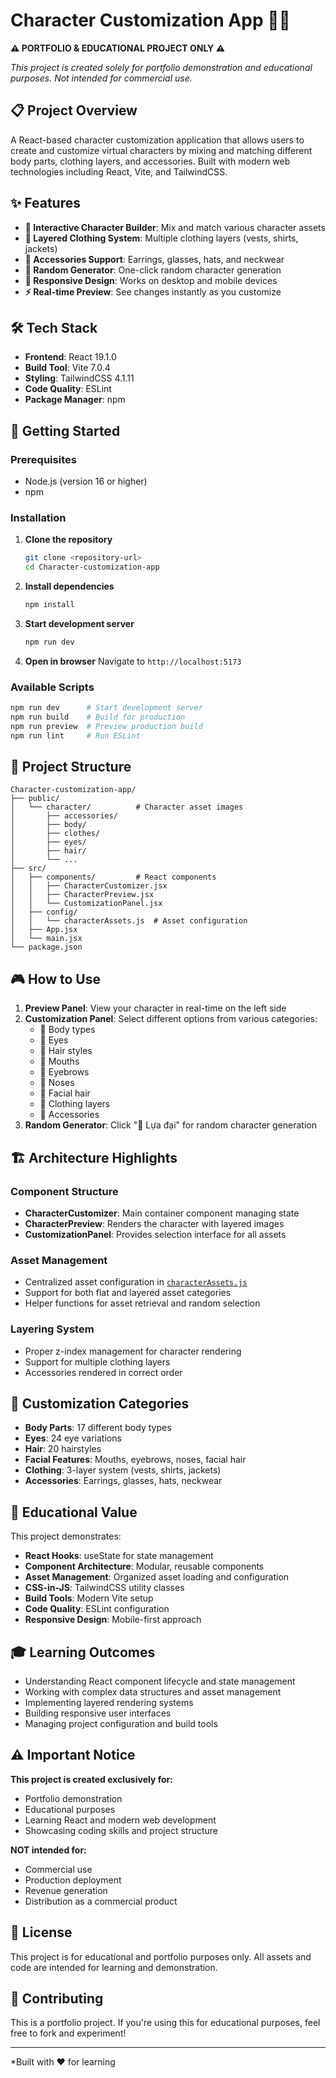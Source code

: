 # Character Customization App 🎨👤

**⚠️ PORTFOLIO & EDUCATIONAL PROJECT ONLY ⚠️**

_This project is created solely for portfolio demonstration and educational purposes. Not intended for commercial use._

## 📋 Project Overview

A React-based character customization application that allows users to create and customize virtual characters by mixing and matching different body parts, clothing layers, and accessories. Built with modern web technologies including React, Vite, and TailwindCSS.

## ✨ Features

- **🎯 Interactive Character Builder**: Mix and match various character assets
- **👕 Layered Clothing System**: Multiple clothing layers (vests, shirts, jackets)
- **💎 Accessories Support**: Earrings, glasses, hats, and neckwear
- **🎲 Random Generator**: One-click random character generation
- **📱 Responsive Design**: Works on desktop and mobile devices
- **⚡ Real-time Preview**: See changes instantly as you customize

## 🛠️ Tech Stack

- **Frontend**: React 19.1.0
- **Build Tool**: Vite 7.0.4
- **Styling**: TailwindCSS 4.1.11
- **Code Quality**: ESLint
- **Package Manager**: npm

## 🚀 Getting Started

### Prerequisites

- Node.js (version 16 or higher)
- npm

### Installation

1. **Clone the repository**

   ```bash
   git clone <repository-url>
   cd Character-customization-app
   ```

2. **Install dependencies**

   ```bash
   npm install
   ```

3. **Start development server**

   ```bash
   npm run dev
   ```

4. **Open in browser**
   Navigate to `http://localhost:5173`

### Available Scripts

```bash
npm run dev      # Start development server
npm run build    # Build for production
npm run preview  # Preview production build
npm run lint     # Run ESLint
```

## 📁 Project Structure

```
Character-customization-app/
├── public/
│   └── character/          # Character asset images
│       ├── accessories/
│       ├── body/
│       ├── clothes/
│       ├── eyes/
│       ├── hair/
│       └── ...
├── src/
│   ├── components/         # React components
│   │   ├── CharacterCustomizer.jsx
│   │   ├── CharacterPreview.jsx
│   │   └── CustomizationPanel.jsx
│   ├── config/
│   │   └── characterAssets.js  # Asset configuration
│   ├── App.jsx
│   └── main.jsx
└── package.json
```

## 🎮 How to Use

1. **Preview Panel**: View your character in real-time on the left side
2. **Customization Panel**: Select different options from various categories:
   - 💪 Body types
   - 👀 Eyes
   - 💇 Hair styles
   - 👄 Mouths
   - 🤨 Eyebrows
   - 👃 Noses
   - 🧔 Facial hair
   - 👕 Clothing layers
   - 💎 Accessories
3. **Random Generator**: Click "🎲 Lựa đại" for random character generation

## 🏗️ Architecture Highlights

### Component Structure

- **CharacterCustomizer**: Main container component managing state
- **CharacterPreview**: Renders the character with layered images
- **CustomizationPanel**: Provides selection interface for all assets

### Asset Management

- Centralized asset configuration in [`characterAssets.js`](src/config/characterAssets.js)
- Support for both flat and layered asset categories
- Helper functions for asset retrieval and random selection

### Layering System

- Proper z-index management for character rendering
- Support for multiple clothing layers
- Accessories rendered in correct order

## 🎨 Customization Categories

- **Body Parts**: 17 different body types
- **Eyes**: 24 eye variations
- **Hair**: 20 hairstyles
- **Facial Features**: Mouths, eyebrows, noses, facial hair
- **Clothing**: 3-layer system (vests, shirts, jackets)
- **Accessories**: Earrings, glasses, hats, neckwear

## 📝 Educational Value

This project demonstrates:

- **React Hooks**: useState for state management
- **Component Architecture**: Modular, reusable components
- **Asset Management**: Organized asset loading and configuration
- **CSS-in-JS**: TailwindCSS utility classes
- **Build Tools**: Modern Vite setup
- **Code Quality**: ESLint configuration
- **Responsive Design**: Mobile-first approach

## 🎓 Learning Outcomes

- Understanding React component lifecycle and state management
- Working with complex data structures and asset management
- Implementing layered rendering systems
- Building responsive user interfaces
- Managing project configuration and build tools

## ⚠️ Important Notice

**This project is created exclusively for:**

- Portfolio demonstration
- Educational purposes
- Learning React and modern web development
- Showcasing coding skills and project structure

**NOT intended for:**

- Commercial use
- Production deployment
- Revenue generation
- Distribution as a commercial product

## 📄 License

This project is for educational and portfolio purposes only. All assets and code are intended for learning and demonstration.

## 🤝 Contributing

This is a portfolio project. If you're using this for educational purposes, feel free to fork and experiment!

---

\*Built with ❤️ for learning
